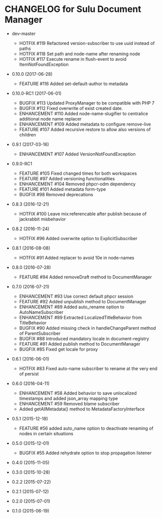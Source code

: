 CHANGELOG for Sulu Document Manager
===================================

* dev-master
    * HOTFIX      #119 Refactored version-subscriber to use uuid instead of paths
    * HOTFIX      #118 Set path and node-name after renaming node
    * HOTFIX      #117 Execute rename in flush-event to avoid ItemNotFoundException

* 0.10.0 (2017-06-28)
    * FEATURE     #116 Added set-default-author to metadata

* 0.10.0-RC1 (2017-06-01)
    * BUGFIX      #113 Updated ProxyManager to be compatible with PHP 7
    * BUGFIX      #112 Fixed overwrite of exist created date. 
    * ENHANCEMENT #110 Added node-name-slugifier to centralice additional node name replacer
    * ENHANCEMENT #109 Added metadata to configure remove-live
    * FEATURE     #107 Added recursive restore to allow also versions of children

* 0.9.1 (2017-03-16)
    * ENHANCEMENT #107 Added VersionNotFoundException

* 0.9.0-RC1
    * FEATURE     #105 Fixed changed times for both workspaces
    * FEATURE     #97  Added versioning functionalities
    * ENHANCEMENT #104 Removed phpcr-odm dependency
    * FEATURE     #101 Added metadata form-type
    * BUGFIX      #98  Removed deprecations

* 0.8.3 (2016-12-21)
    * HOTFIX      #100 Leave mix:referencable after publish because of jackrabbit misbehavior

* 0.8.2 (2016-11-24)
    * HOTFIX      #96 Added overwrite option to ExplicitSubscriber

* 0.8.1 (2016-08-08)
    * HOTFIX      #91 Added replacer to avoid 10e in node-names

* 0.8.0 (2016-07-28)
    * FEATURE     #94 Added removeDraft method to DocumentManager

* 0.7.0 (2016-07-21)
    * ENHANCEMENT #93 Use correct default phpcr session
    * FEATURE     #92 Added unpublish method to DocumentManager
    * ENHANCEMENT #89 Added auto_rename option to AutoNameSubscriber
    * ENHANCEMENT #89 Extracted LocalizedTitleBehavior from TitleBehavior
    * BUGFIX      #90 Added missing check in handleChangeParent method of ParentSubscriber
    * BUGFIX      #88 Introduced mandatory locale in document-registry
    * FEATURE     #81 Added publish method to DocumentManager
    * BUGFIX      #85 Fixed get locale for proxy

* 0.6.1 (2016-06-01)
    * HOTFIX      #83 Fixed auto-name subscriber to rename at the very end of persist

* 0.6.0 (2016-04-11)
    * ENHANCEMENT #58 Added behavior to save unlocalized timestamps and added json_array mapping type
    * ENHANCEMENT #59 Removed blame subscriber
    * Added getAllMetadata() method to MetadataFactoryInterface

* 0.5.1 (2015-12-18)
    * FEATURE #56 added auto_name option to deactivate renaming of nodes in certain situations

* 0.5.0 (2015-12-01)
    * BUGFIX #55 Added rehydrate option to stop propagation listener

* 0.4.0 (2015-11-05)

* 0.3.0 (2015-10-28)

* 0.2.2 (2015-07-22)

* 0.2.1 (2015-07-12)

* 0.2.0 (2015-07-01)

* 0.1.0 (2015-06-19)
